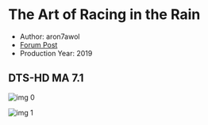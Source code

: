 # The Art of Racing in the Rain

* Author: aron7awol
* [Forum Post](https://www.avsforum.com/threads/bass-eq-for-filtered-movies.2995212/post-58812218)
* Production Year: 2019

## DTS-HD MA 7.1

![img 0](https://i.imgur.com/6U62mwx.jpg)

![img 1](https://i.imgur.com/aLBWMMl.png)

